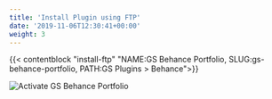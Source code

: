 ```yaml
---
title: 'Install Plugin using FTP'
date: '2019-11-06T12:30:41+00:00'
weight: 3
---
```


{{< contentblock "install-ftp" "NAME:GS Behance Portfolio, SLUG:gs-behance-portfolio, PATH:GS Plugins &gt; Behance">}}

![Activate GS Behance Portfolio](../images/Activate_GS_Behance_Portfolio.png)